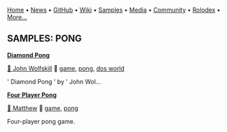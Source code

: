 [Home](https://qb64.com) • [News](../news.md) • [GitHub](../github.md) • [Wiki](../wiki.md) • [Samples](../samples.md) • [Media](../media.md) • [Community](../community.md) • [Rolodex](../rolodex.md) • [More...](../more.md)

## SAMPLES: PONG

**[Diamond Pong](diamond-pong/index.md)**

[🐝 John Wolfskill](john-wolfskill.md) 🔗 [game](game.md), [pong](pong.md), [dos world](dos-world.md)

'                      Diamond Pong '                           by '                     John Wol...

**[Four Player Pong](four-player-pong/index.md)**

[🐝 Matthew](matthew.md) 🔗 [game](game.md), [pong](pong.md)

Four-player pong game.
